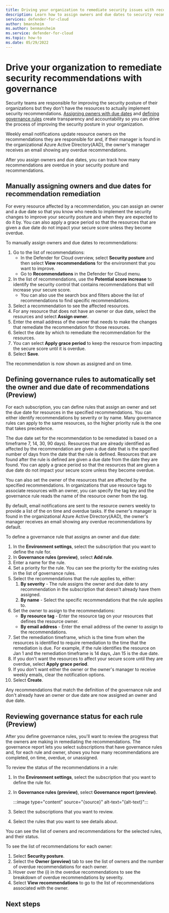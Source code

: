 ```yaml
---
title: Driving your organization to remediate security issues with recommendation governance
description: Learn how to assign owners and due dates to security recommendations and create rules to automatically assign owners and due dates
services: defender-for-cloud
author: bmansheim
ms.author: benmansheim
ms.service: defender-for-cloud
ms.topic: how-to
ms.date: 05/29/2022
---
```

# Drive your organization to remediate security recommendations with governance

Security teams are responsible for improving the security posture of their organizations but they don't have the resources to actually implement security recommendations. [Assigning owners with due dates](#manually-assigning-owners-and-due-dates-for-recommendation-remediation) and [defining governance rules](#defining-governance-rules-to-automatically-set-the-owner-and-due-date-of-recommendations-preview) create transparency and accountability so you can drive the process of improving the security posture in your organization.

Weekly email notifications update resource owners on the recommendations they are responsible for and, if their manager is found in the organizational Azure Active Directory(AAD), the owner's manager receives an email showing any overdue recommendations.

After you assign owners and due dates, you can track how many recommendations are overdue in your security posture and recommendations.

## Manually assigning owners and due dates for recommendation remediation

For every resource affected by a recommendation, you can assign an owner and a due date so that you know who needs to implement the security changes to improve your security posture and when they are expected to do it by. You can also apply a grace period so that the resources that are given a due date do not impact your secure score unless they become overdue.

To manually assign owners and due dates to recommendations:

1. Go to the list of recommendations:
    - In the Defender for Cloud overview, select **Security posture** and then select **View recommendations** for the environment that you want to improve.
    - Go to **Recommendations** in the Defender for Cloud menu.
1. In the list of recommendations, use the **Potential score increase** to identify the security control that contains recommendations that will increase your secure score.
    - You can also use the search box and filters above the list of recommendations to find specific recommendations.
1. Select a recommendation to see the affected resources.
1. For any resource that does not have an owner or due date, select the resources and select **Assign owner**.
1. Enter the email address of the owner that needs to make the changes that remediate the recommendation for those resources.
1. Select the date by which to remediate the recommendation for the resources.
1. You can select **Apply grace period** to keep the resource from impacting the secure score until it is overdue.
1. Select **Save**.

The recommendation is now shown as assigned and on time.

## Defining governance rules to automatically set the owner and due date of recommendations (Preview)

For each subscription, you can define rules that assign an owner and set the due date for resources in the specified recommendations. You can either identify recommendations by severity or by name. Many governance rules can apply to the same resources, so the higher priority rule is the one that takes precedence.

The due date set for the recommendation to be remediated is based on a timeframe 7, 14, 30, 90 days). Resources that are already identified as affected by the recommendation are given a due date that is the specified number of days from the date that the rule is defined. Resources that are found after the rule is defined are given a due date from the date they are found. You can apply a grace period so that the resources that are given a due date do not impact your secure score unless they become overdue.

You can also set the owner of the resources that are affected by the specified recommendations. In organizations that use resource tags to associate resources with an owner, you can specify the tag key and the governance rule reads the name of the resource owner from the tag.

By default, email notifications are sent to the resource owners weekly to provide a list of the on time and overdue tasks. If the owner's manager is found in the organizational Azure Active Directory(AAD), the owner's manager receives an email showing any overdue recommendations by default.

To define a governance rule that assigns an owner and due date:

1. In the **Environment settings**, select the subscription that you want to define the rule for.
1. In **Governance rules (preview)**, select **Add rule**.
1. Enter a name for the rule.
1. Set a priority for the rule. You can see the priority for the existing rules in the list of governance rules.
1. Select the recommendations that the rule applies to, either:
    1. **By severity** - The rule assigns the owner and due date to any recommendation in the subscription that doesn't already have them assigned.
    1. **By name** - Select the specific recommendations that the rule applies to.
1. Set the owner to assign to the recommendations:
    - **By resource tag** - Enter the resource tag on your resources that defines the resource owner.
    - **By email address** - Enter the email address of the owner to assign to the recommendations.
1. Set the remediation timeframe, which is the time from when the resources is identified to require remediation to the time that the remediation is due.
    For example, if the rule identifies the resource on Jan 1 and the remediation timeframe is 14 days, Jan 15 is the due date.
1. If you don't want the resources to affect your secure score until they are overdue, select **Apply grace period**.
1. If you don't want either the owner or the owner's manager to receive weekly emails, clear the notification options.
1. Select **Create**.

Any recommendations that match the definition of the governance rule and don't already have an owner or due date are now assigned an owner and due date.

## Reviewing governance status for each rule (Preview)

After you define governance rules, you'll want to review the progress that the owners are making in remediating the recommendations. The governance report lets you select subscriptions that have governance rules and, for each rule and owner, shows you how many recommendations are completed, on time, overdue, or unassigned.

To review the status of the recommendations in a rule:

1. In the **Environment settings**, select the subscription that you want to define the rule for.
1. In **Governance rules (preview)**, select **Governance report (preview)**.

    :::image type="content" source="{source}" alt-text="{alt-text}":::

1. Select the subscriptions that you want to review.
1. Select the rules that you want to see details about.

You can see the list of owners and recommendations for the selected rules, and their status.

To see the list of recommendations for each owner:

1. Select **Security posture**.
1. Select the **Owner (preview)** tab to see the list of owners and the number of overdue recommendations for each owner.
1. Hover over the (i) in the overdue recommendations to see the breakdown of overdue recommendations by severity.
1. Select **View recommendations** to go to the list of recommendations associated with the owner.

## Next steps
